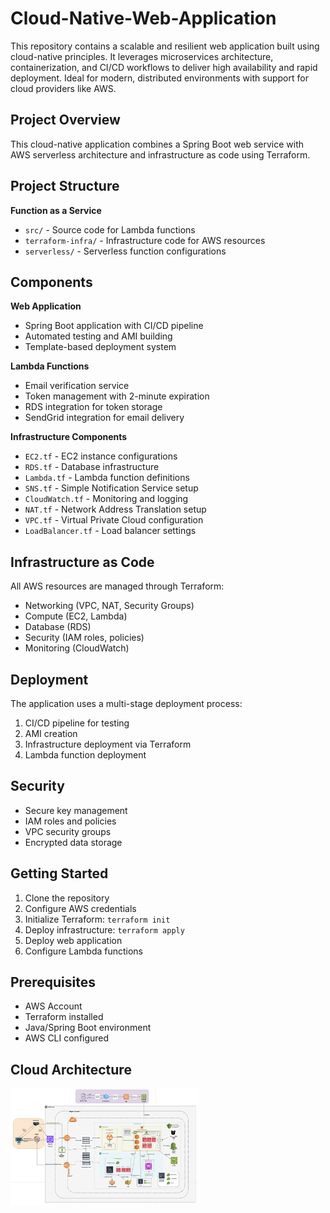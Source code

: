 # Cloud-Native-Web-Application
This repository contains a scalable and resilient web application built using cloud-native principles. It leverages microservices architecture, containerization, and CI/CD workflows to deliver high availability and rapid deployment. Ideal for modern, distributed environments with support for cloud providers like AWS.


## Project Overview
This cloud-native application combines a Spring Boot web service with AWS serverless architecture and infrastructure as code using Terraform.

## Project Structure

**Function as a Service**
- `src/` - Source code for Lambda functions
- `terraform-infra/` - Infrastructure code for AWS resources
- `serverless/` - Serverless function configurations

## Components

**Web Application**
- Spring Boot application with CI/CD pipeline
- Automated testing and AMI building
- Template-based deployment system

**Lambda Functions**
- Email verification service
- Token management with 2-minute expiration
- RDS integration for token storage
- SendGrid integration for email delivery

**Infrastructure Components**
- `EC2.tf` - EC2 instance configurations
- `RDS.tf` - Database infrastructure
- `Lambda.tf` - Lambda function definitions
- `SNS.tf` - Simple Notification Service setup
- `CloudWatch.tf` - Monitoring and logging
- `NAT.tf` - Network Address Translation setup
- `VPC.tf` - Virtual Private Cloud configuration
- `LoadBalancer.tf` - Load balancer settings

## Infrastructure as Code
All AWS resources are managed through Terraform:
- Networking (VPC, NAT, Security Groups)
- Compute (EC2, Lambda)
- Database (RDS)
- Security (IAM roles, policies)
- Monitoring (CloudWatch)

## Deployment
The application uses a multi-stage deployment process:
1. CI/CD pipeline for testing
2. AMI creation
3. Infrastructure deployment via Terraform
4. Lambda function deployment

## Security
- Secure key management
- IAM roles and policies
- VPC security groups
- Encrypted data storage

## Getting Started
1. Clone the repository
2. Configure AWS credentials
3. Initialize Terraform: `terraform init`
4. Deploy infrastructure: `terraform apply`
5. Deploy web application
6. Configure Lambda functions

## Prerequisites
- AWS Account
- Terraform installed
- Java/Spring Boot environment
- AWS CLI configured


## Cloud Architecture
<img src="image.png" alt="Alt text" style="max-width: 300px;">
